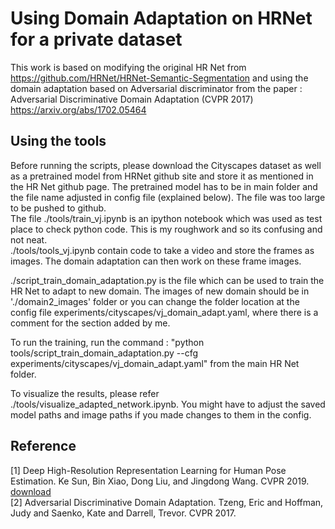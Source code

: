 # Using Domain Adaptation on HRNet for a private dataset
This work is based on modifying the original HR Net from https://github.com/HRNet/HRNet-Semantic-Segmentation and using the domain adaptation based on Adversarial discriminator from the paper : Adversarial Discriminative Domain Adaptation (CVPR 2017) https://arxiv.org/abs/1702.05464 <br>


## Using the tools
Before running the scripts, please download the Cityscapes dataset as well as a pretrained model from HRNet github site and store it as mentioned in the HR Net github page. The pretrained model has to be in main folder and the file name adjusted in config file (explained below). The file was too large to be pushed to github. <br>
The file ./tools/train_vj.ipynb is an ipython notebook which was used as test place to check python code. This is my roughwork and so its confusing and not neat. <br>
./tools/tools_vj.ipynb contain code to take a video and store the frames as images. The domain adaptation can then work on these frame images. <br>

./script_train_domain_adaptation.py is the file which can be used to train the HR Net to adapt to new domain. The images of new domain should be in './domain2_images' folder or you can change the folder location at the config file experiments/cityscapes/vj_domain_adapt.yaml, where there is a comment for the section added by me. <br>

To run the training, run the command : "python tools/script_train_domain_adaptation.py --cfg experiments/cityscapes/vj_domain_adapt.yaml" from the main HR Net folder. <br>

To visualize the results, please refer ./tools/visualize_adapted_network.ipynb. You might have to adjust the saved model paths and image paths if you made changes to them in the config.


## Reference
[1] Deep High-Resolution Representation Learning for Human Pose Estimation. Ke Sun, Bin Xiao, Dong Liu, and Jingdong Wang. CVPR 2019. [download](https://arxiv.org/pdf/1902.09212.pdf) <br>
[2] Adversarial Discriminative Domain Adaptation. Tzeng, Eric and Hoffman, Judy and Saenko, Kate and Darrell, Trevor. CVPR 2017.
